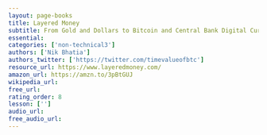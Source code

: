 ```yaml
---
layout: page-books
title: Layered Money
subtitle: From Gold and Dollars to Bitcoin and Central Bank Digital Currencies 
essential: 
categories: ['non-technical3']
authors: ['Nik Bhatia']
authors_twitter: ['https://twitter.com/timevalueofbtc']
resource_url: https://www.layeredmoney.com/
amazon_url: https://amzn.to/3pBtGUJ
wikipedia_url: 
free_url: 
rating_order: 8
lesson: ['']
audio_url: 
free_audio_url: 
---
```

